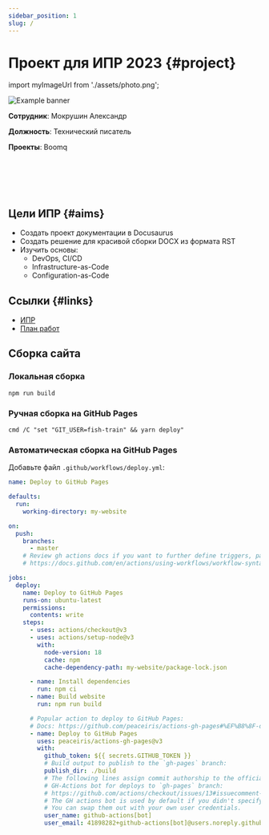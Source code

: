 ```yaml
---
sidebar_position: 1
slug: /
---
```


# Проект для ИПР 2023 {#project}

import myImageUrl from './assets/photo.png';

<img src={myImageUrl} alt="Example banner" className="myphoto"/>

**Сотрудник**: Мокрушин Александр

**Должность**: Технический писатель

**Проекты**: Boomq

<br/>
<br/>
<br/>
<br/>

## Цели ИПР {#aims}

- Создать проект документации в Docusaurus
- Создать решение для красивой сборки DOCX из формата RST
- Изучить основы:
	- DevOps, CI/CD
	- Infrastructure-as-Code
	- Configuration-as-Code

## Ссылки {#links}

- [ИПР](./assets/ipr.docx) 
- [План работ](https://docs.google.com/spreadsheets/d/1zZsUlW8d1VxhikruRl8unAD65q0y-bG3ZiBdQELTVas/edit?usp=sharing) 

## Сборка сайта

### Локальная сборка

```
npm run build
```

### Ручная сборка на GitHub Pages

```
cmd /C "set "GIT_USER=fish-train" && yarn deploy"
```

### Автоматическая сборка на GitHub Pages

Добавьте файл `.github/workflows/deploy.yml`:

```yml
name: Deploy to GitHub Pages

defaults:
  run:
    working-directory: my-website

on:
  push:
    branches:
      - master
    # Review gh actions docs if you want to further define triggers, paths, etc
    # https://docs.github.com/en/actions/using-workflows/workflow-syntax-for-github-actions#on

jobs:
  deploy:
    name: Deploy to GitHub Pages
    runs-on: ubuntu-latest
    permissions:
      contents: write
    steps:
      - uses: actions/checkout@v3
      - uses: actions/setup-node@v3
        with:
          node-version: 18
          cache: npm
          cache-dependency-path: my-website/package-lock.json

      - name: Install dependencies
        run: npm ci
      - name: Build website
        run: npm run build

      # Popular action to deploy to GitHub Pages:
      # Docs: https://github.com/peaceiris/actions-gh-pages#%EF%B8%8F-docusaurus
      - name: Deploy to GitHub Pages
        uses: peaceiris/actions-gh-pages@v3
        with:
          github_token: ${{ secrets.GITHUB_TOKEN }}
          # Build output to publish to the `gh-pages` branch:
          publish_dir: ./build
          # The following lines assign commit authorship to the official
          # GH-Actions bot for deploys to `gh-pages` branch:
          # https://github.com/actions/checkout/issues/13#issuecomment-724415212
          # The GH actions bot is used by default if you didn't specify the two fields.
          # You can swap them out with your own user credentials.
          user_name: github-actions[bot]
          user_email: 41898282+github-actions[bot]@users.noreply.github.com
```